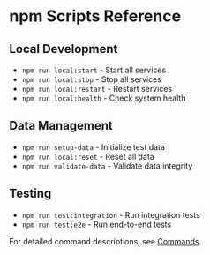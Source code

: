 # npm Scripts Reference

## Local Development
- `npm run local:start` - Start all services
- `npm run local:stop` - Stop all services
- `npm run local:restart` - Restart services
- `npm run local:health` - Check system health

## Data Management
- `npm run setup-data` - Initialize test data
- `npm run local:reset` - Reset all data
- `npm run validate-data` - Validate data integrity

## Testing
- `npm run test:integration` - Run integration tests
- `npm run test:e2e` - Run end-to-end tests

For detailed command descriptions, see [Commands](./commands.md).

